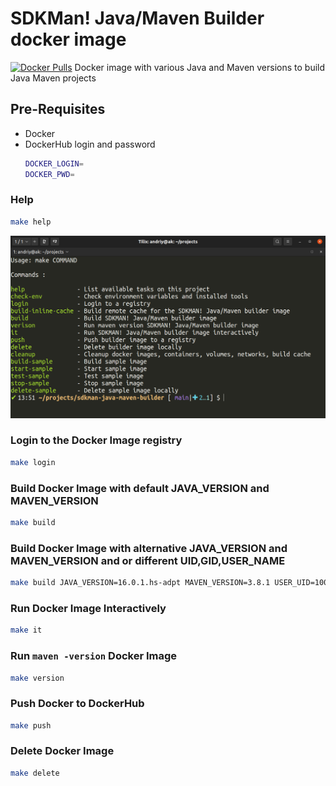 # SDKMan! Java/Maven Builder docker image
[![Docker Pulls](https://img.shields.io/docker/pulls/andriykalashnykov/sdkman.svg)](https://hub.docker.com/r/andriykalashnykov/sdkman/)
Docker image with various Java and Maven versions to build Java Maven projects

## Pre-Requisites

* Docker
* DockerHub login and password
    ```bash
    DOCKER_LOGIN= 
    DOCKER_PWD=
    ```

### Help

```bash
make help
```

![make-help](./images/help.png)

### Login to the Docker Image registry

```bash
make login
```

### Build Docker Image with default JAVA_VERSION and MAVEN_VERSION

```bash
make build
```

### Build Docker Image with alternative JAVA_VERSION and MAVEN_VERSION and or different UID,GID,USER_NAME

```bash
make build JAVA_VERSION=16.0.1.hs-adpt MAVEN_VERSION=3.8.1 USER_UID=1000 USER_GID=1000 USER_NAME=user
```

### Run Docker Image Interactively

```bash
make it
```

### Run `maven -version` Docker Image

```bash
make version
```

### Push Docker to DockerHub

```bash
make push
```

### Delete Docker Image

```bash
make delete
```
